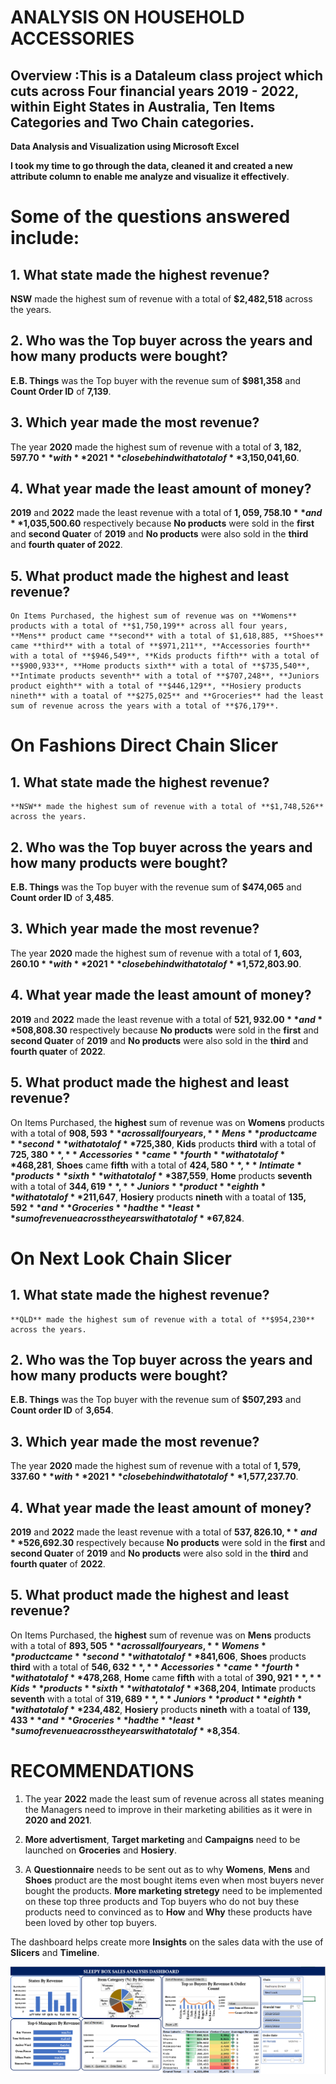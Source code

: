 #         ANALYSIS ON HOUSEHOLD ACCESSORIES
## Overview :This is a Dataleum class project which cuts across Four financial years 2019 - 2022, within Eight States in Australia, Ten Items Categories and Two Chain categories.

**Data Analysis and Visualization using Microsoft Excel**

**I took my time to go through the data, cleaned it and created a new attribute column to enable me analyze and visualize it effectively**.


# Some of the questions answered include:
## 1. What state made the highest revenue?
  **NSW** made the highest sum of revenue with a total of **$2,482,518** across the years.

## 2. Who was the Top buyer across the years and how many products were bought?
   **E.B. Things** was the Top buyer with the revenue sum of **$981,358** and **Count Order ID** of **7,139**.

## 3. Which year made the most revenue?
   The year **2020** made the highest sum of revenue with a total of **$3,182,597.70** with **2021** close behind with a total of **$3,150,041,60**.

## 4. What year made the least amount of money?
   **2019** and **2022** made the least revenue with a total of **$1,059,758.10** and **$1,035,500.60** respectively because **No products** were sold in the **first** and **second Quater** of **2019** and **No products** were also sold in the **third** and **fourth quater of 2022**.

## 5. What product made the highest and least revenue? 
    On Items Purchased, the highest sum of revenue was on **Womens** products with a total of **$1,750,199** across all four years, **Mens** product came **second** with a total of $1,618,885, **Shoes** came **third** with a total of **$971,211**, **Accessories fourth** with a total of **$946,549**, **Kids products fifth** with a total of **$900,933**, **Home products sixth** with a total of **$735,540**, **Intimate products seventh** with a total of **$707,248**, **Juniors product eighth** with a total of **$446,129**, **Hosiery products nineth** with a toatal of **$275,025** and **Groceries** had the least sum of revenue across the years with a total of **$76,179**.
    



# On Fashions Direct Chain Slicer
## 1. What state made the highest revenue?
    **NSW** made the highest sum of revenue with a total of **$1,748,526** across the years.
 
## 2. Who was the Top buyer across the years and how many products were bought?
   **E.B. Things** was the Top buyer with the revenue sum of **$474,065** and **Count order ID** of **3,485**.
   
## 3. Which year made the most revenue?
   The year **2020** made the highest sum of revenue with a total of **$1,603,260.10** with **2021** close behind with a total of **$1,572,803.90**.
   
## 4. What year made the least amount of money?
   **2019** and **2022** made the least revenue with a total of **$521,932.00** and **$508,808.30** respectively because **No products** were sold in the **first** and **second Quater** of **2019** and **No products** were also sold in the **third** and **fourth quater** of **2022**.

## 5. What product made the highest and least revenue? 
On Items Purchased, the **highest** sum of revenue was on **Womens** products with a total of **$908,593** across all four years, **Mens** product came **second** with a total of **$725,380**, **Kids** products **third** with a total of **$725,380**, **Accessories** came **fourth** with a total of **$468,281**, **Shoes** came **fifth** with a total of **$424,580**,  **Intimate** products **sixth** with a total of **$387,559**, **Home** products **seventh** with a total of **$344,619**, **Juniors** product **eighth** with a total of **$211,647**, **Hosiery** products **nineth** with a toatal of **$135,592** and **Groceries** had the **least** sum of revenue across the years with a total of **$67,824**.
                                                         
                                                           
                                                         
# On Next Look Chain Slicer
## 1. What state made the highest revenue?
    **QLD** made the highest sum of revenue with a total of **$954,230** across the years.
 
## 2. Who was the Top buyer across the years and how many products were bought?
   **E.B. Things** was the Top buyer with the revenue sum of **$507,293** and **Count order ID** of **3,654**.
   
## 3. Which year made the most revenue?
   The year **2020** made the highest sum of revenue with a total of **$1,579,337.60** with **2021** close behind with a total of **$1,577,237.70**.
   
## 4. What year made the least amount of money?
   **2019** and **2022** made the least revenue with a total of **$537,826.10,** and **$526,692.30** respectively because **No products** were sold in the **first** and **second Quater** of **2019** and **No products** were also sold in the **third** and **fourth quater** of **2022**.

## 5. What product made the highest and least revenue? 
On Items Purchased, the **highest** sum of revenue was on **Mens** products with a total of **$893,505** across all four years, **Womens** product came **second** with a total of **$841,606**, **Shoes** products **third** with a total of **$546,632**, **Accessories** came **fourth** with a total of **$478,268**, **Home** came **fifth** with a total of **$390,921**,  **Kids** products **sixth** with a total of **$368,204**, **Intimate** products **seventh** with a total of **$319,689**, **Juniors** product **eighth** with a total of **$234,482**, **Hosiery** products **nineth** with a toatal of **$139,433** and **Groceries** had the **least** sum of revenue across the years with a total of **$8,354**.                                                           
                                                           
                                                                       
 # RECOMMENDATIONS
 1. The year **2022** made the least sum of revenue across all states meaning the Managers need to improve in their marketing abilities as it were in **2020 and 2021**.

2. **More advertisment**, **Target marketing** and **Campaigns** need to be launched on **Groceries** and **Hosiery**. 

3. A **Questionnaire** needs to be sent out as to why **Womens**, **Mens** and **Shoes** product are the most bought items even when most buyers never bought the products. 
   **More marketing stretegy** need to be implemented on these top three products and Top buyers who do not buy these products need to convinced as to **How** and **Why** these    products have been loved by other top buyers.


The dashboard helps create more **Insights** on the sales data with the use of **Slicers** and **Timeline**.


![](https://github.com/Lindaobichukwu/Analysis-on-Household-Accessories-/blob/main/Capture14.PNG)



